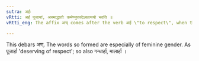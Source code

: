 ```yaml
---
sutra: अर्हः
vRtti: अर्ह पूजायां, अस्माद्धातोः कर्मण्युपपदेऽच्प्रत्ययो भवति ॥
vRtti_eng: The affix अच् comes after the verb अर्ह \"to respect\", when the object is in composition with it.

---
```

This debars अण्. The words so formed are especially of feminine gender. As पूजार्हा 'deserving of respect'; so also गन्धार्हा, मालार्हा ।